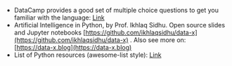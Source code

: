 
* DataCamp provides a good set of multiple choice questions to get you familiar with the language: [Link](https://challenges.datacamp.com/practice/107)
* Artificial Intelligence in Python, by Prof. Ikhlaq Sidhu. Open source slides and Jupyter notebooks [https://github.com/ikhlaqsidhu/data-x](https://github.com/ikhlaqsidhu/data-x) . Also see more on: [https://data-x.blog](https://data-x.blog)
* List of Python resources \(awesome-list style\): [Link](https://love2.io/@ayamefing/doc/awesome-python-cn/README.md) 




